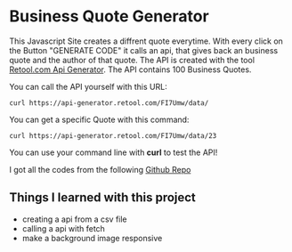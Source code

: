# Business Quote Generator 

This Javascript Site creates a diffrent quote everytime. With every click on the Button "GENERATE CODE" it calls an api, that gives back an business quote and the author of that quote. The API is created with the tool [Retool.com Api Generator](https://api-generator.retool.com/). The API contains 100 Business Quotes.

You can call the API yourself with this URL:

    curl https://api-generator.retool.com/FI7Umw/data/ 

You can get a specific Quote with this command: 

    curl https://api-generator.retool.com/FI7Umw/data/23 

You can use your command line with **curl** to test the API!

I got all the codes from the following [Github Repo](https://github.com/akhiltak/inspirational-quotes/blob/master/Quotes.csv)

## Things I learned with this project

- creating a api from a csv file 
- calling a api with fetch 
- make a background image responsive


